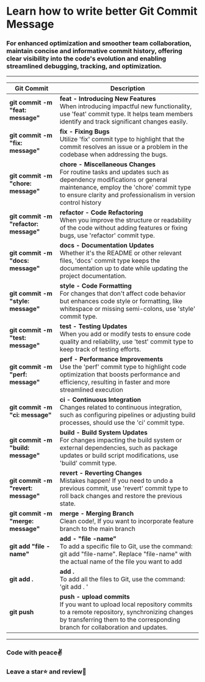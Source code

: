 # Learn how to write better Git Commit Message

<h3>For enhanced optimization and smoother team collaboration, maintain concise and informative commit history, offering clear visibility into the code's evolution and enabling streamlined debugging, tracking, and optimization.</h3>

<hr>

| Git Commit | Description                                                                                                                                                    |
|---------------------------|-------------------------------------------------------------------------------|
|<b> git commit -m "feat: message" </b>  |<b> feat - Introducing New Features </b> <br> When introducing impactful new functionality, use 'feat' commit type. It helps team members identify and track significant changes easily.                                 |
|<b> git commit -m "fix: message" </b> | <b>fix - Fixing Bugs</b> <br> Utilize 'fix' commit type to highlight that the commit resolves an issue or a problem in the codebase when addressing the bugs.                                |
|<b> git commit -m "chore: message" </b> | <b>chore - Miscellaneous Changes</b> <br> For routine tasks and updates such as dependency modifications or general maintenance, employ the 'chore' commit type to ensure clarity and professionalism in version control history                                |
|<b> git commit -m "refactor: message" </b> | <b>refactor - Code Refactoring</b> <br> When you improve the structure or readability of the code without adding features or fixing bugs, use 'refactor' commit type.                                |
|<b>git commit -m "docs: message" </b> | <b>docs - Documentation Updates</b> <br> Whether it's the README or other relevant files, 'docs' commit type keeps the documentation up to date while updating the project documentation.                    |
|<b> git commit -m "style: message" </b>  | <b>style - Code Formatting</b> <br> For changes that don't affect code behavior but enhances code style or formatting, like whitespace or missing semi-colons, use 'style' commit type.                     |
|<b> git commit -m "test: message" </b> | <b>test - Testing Updates</b> <br> When you add or modify tests to ensure code quality and reliability, use 'test' commit type to keep track of testing efforts.                     |
|<b> git commit -m "perf: message" </b> | <b>perf - Performance Improvements</b> <br> Use the 'perf' commit type to highlight code optimization that boosts performance and efficiency, resulting in faster and more streamlined execution                     |
|<b> git commit -m "ci: message" </b> | <b>ci - Continuous Integration</b> <br> Changes related to continuous integration, such as configuring pipelines or adjusting build processes, should use the 'ci' commit type.                     |
|<b> git commit -m "build: message" </b> | <b>build - Build System Updates</b> <br> For changes impacting the build system or external dependencies, such as package updates or build script modifications, use 'build' commit type.                     |
|<b> git commit -m "revert: message" </b> | <b>revert - Reverting Changes</b> <br> Mistakes happen! If you need to undo a previous commit, use 'revert' commit type to roll back changes and restore the previous state.                     |
|<b> git commit -m "merge: message" </b> | <b>merge - Merging Branch</b> <br> Clean code!, If you want to incorporate feature branch to the main branch                 |
|<b> git add "file - name" </b> | <b>add - "file -name"</b> <br> To add a specific file to Git, use the command: git add "file-name". Replace "file-name" with the actual name of the file you want to add               |
|<b> git add . </b> | <b> add . </b> <br> To add all the files to Git, use the command: 'git add . '   |
|<b> git push </b> | <b> push - upload commits </b> <br> If you want to upload local repository commits to a remote repository, synchronizing changes by transferring them to the corresponding branch for collaboration and updates.  |

<hr>
<h3>Code with peace✌️</h3>
<h3>Leave a star⭐ and review📖</h3>
